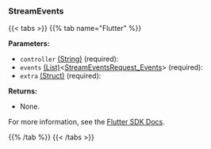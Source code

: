 ### StreamEvents

{{< tabs >}}
{{% tab name="Flutter" %}}

**Parameters:**

- `controller` [(String)](https://api.flutter.dev/flutter/dart-core/String-class.html) (required):
- `events` [(List)](https://api.flutter.dev/flutter/dart-core/List-class.html)<[StreamEventsRequest_Events](https://flutter.viam.dev/viam_protos.component.input_controller/StreamEventsRequest_Events-class.html)> (required):
- `extra` [(Struct)](<INSERT PARAM TYPE LINK>) (required):

**Returns:**

- None.

For more information, see the [Flutter SDK Docs](https://flutter.viam.dev/viam_protos.component.input_controller/InputControllerServiceClient/streamEvents.html).

{{% /tab %}}
{{< /tabs >}}
